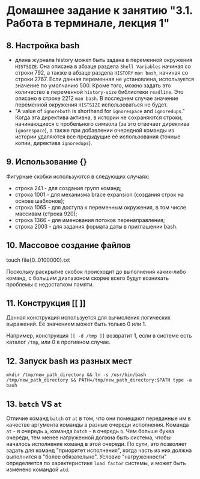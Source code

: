 # Домашнее задание к занятию "3.1. Работа в терминале, лекция 1"

## 8. Настройка bash

- длина журнала history может быть задана в переменной окружения `HISTSIZE`. Она описана в абзаце раздела `Shell Variables` начиная со строки 792, а также в абзаце раздела `HISTORY` `man bash`, начиная со строки 2767. Если данная переменная не установлена, используется значение по умолчанию 500. Кроме того, можно задать это количество в переменной `history-size` библиотеки `readline`. Это описано в строке 2212 `man bash`. В последнем случае значение переменной окружения `HISTSIZE` использоваться не будет.
- "A value of `ignoreboth` is shorthand for `ignorespace` and `ignoredups`." Когда эта директива активна, в истории не сохраняются строки, начинающиеся с пробельного символа (за это отвечает директива `ignorespace`), а также при добавлении очередной команды из истории удаляются все предыдущие её использования (точные копии, директива `ignoredups`).

## 9. Использование {}

Фигурные скобки используются в следующих случаях:

- строка 241 - для создания групп команд;
- строка 1001 - для механизма brace expansion (создания строк на основе шаблонов);
- строка 1065 - для доступа к переменным окружения, в том числе массивам (строка 920);
- строка 1366 - для именования потоков перенаправления;
- строка 2003 - для задания формата даты в приглашении bash.

## 10. Массовое создание файлов

touch file{0..0100000}.txt

Поскольку раскрытие скобок происходит до выполнения каких-либо команд, с большим диапазоном скорее всего будут возникать проблемы с недостатком памяти.

## 11. Конструкция \[\[ \]\]

Данная конструкция используется для вычисления логических выражений. Её значением может быть только 0 или 1.

Например, конструкция `[[ -d /tmp ]]` возвратит 1, если в системе есть каталог `/tmp`, или 0 в противном случае.

## 12. Запуск bash из разных мест

```
mkdir /tmp/new_path_directory && ln -s /usr/bin/bash /tmp/new_path_directory && PATH=/tmp/new_path_directory:$PATH type -a bash
```

## 13. `batch` VS `at`

Отличие команд `batch` от `at` в том, что они помещают переданные им в качестве аргумента команды в разные очереди исполнения. Команда `at` - в очередь `a`, команда `batch` - в очередь `b`. Чем больше буква очереди, тем менее нагруженной должна быть система, чтобы началось исполнение команд в этой очереди. По сути, это позволяет задать для команд "приоритет исполнения", когда часть из них должна выполнится в "более обязательно". Условие "нагруженности" определяется по характеристике `load factor` системы, и может быть изменено командой `atd`.
